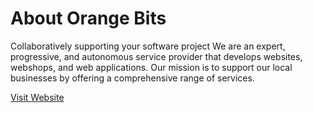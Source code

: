 # About Orange Bits
Collaboratively supporting your software project
We are an expert, progressive, and autonomous service provider that develops websites, webshops, and web applications. Our mission is to support our local businesses by offering a comprehensive range of services.

[Visit Website](https://orangebits.nl/)
